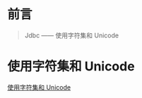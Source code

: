 # 前言

> Jdbc —— 使用字符集和 Unicode

# 使用字符集和 Unicode

[使用字符集和 Unicode](https://mysql.net.cn/doc/connector-j/en/connector-j-reference-charsets.html)

